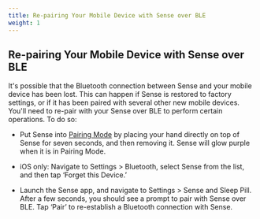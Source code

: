 ```yaml
---
title: Re-pairing Your Mobile Device with Sense over BLE
weight: 1
---
```


## Re-pairing Your Mobile Device with Sense over BLE


It's possible that the Bluetooth connection between Sense and your mobile device has been lost. This can happen if Sense is restored to factory settings, or if it has been paired with several other new mobile devices. You'll need to re-pair with your Sense over BLE to perform certain operations. To do so:   

- Put Sense into [Pairing Mode](http://guide.hello.is/troubleshoot/pairing-mode/) by placing your hand directly on top of Sense for seven seconds, and then removing it. Sense will glow purple when it is in Pairing Mode.

- iOS only: Navigate to Settings > Bluetooth, select Sense from the list, and then tap ‘Forget this Device.’

- Launch the Sense app, and navigate to Settings > Sense and Sleep Pill. After a few seconds, you should see a prompt to pair with Sense over BLE. Tap ‘Pair’ to re-establish a Bluetooth connection with Sense.